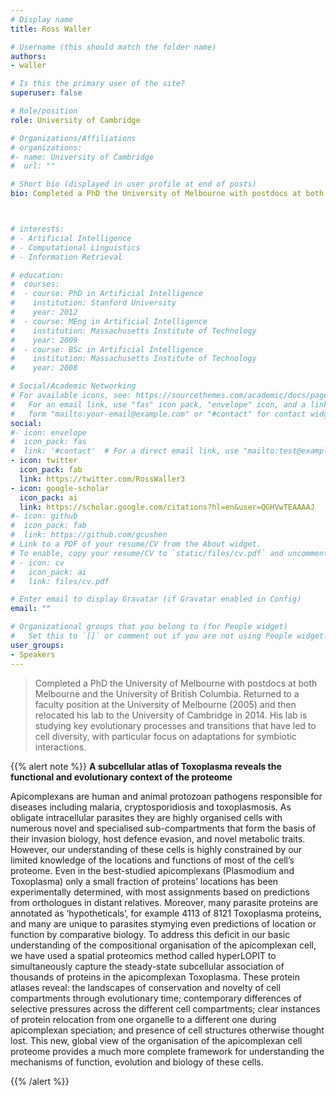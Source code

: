 ```yaml
---
# Display name
title: Ross Waller

# Username (this should match the folder name)
authors:
- waller

# Is this the primary user of the site?
superuser: false

# Role/position
role: University of Cambridge

# Organizations/Affiliations
# organizations:
#- name: University of Cambridge
#  url: ""

# Short bio (displayed in user profile at end of posts)
bio: Completed a PhD the University of Melbourne with postdocs at both Melbourne and the University of British Columbia. Returned to a faculty position at the University of Melbourne (2005) and then relocated his lab to the University of Cambridge in 2014. His lab is studying key evolutionary processes and transitions that have led to cell diversity, with particular focus on adaptations for symbiotic interactions.



# interests:
# - Artificial Intelligence
# - Computational Linguistics
# - Information Retrieval

# education:
#  courses:
#  - course: PhD in Artificial Intelligence
#    institution: Stanford University
#    year: 2012
#  - course: MEng in Artificial Intelligence
#    institution: Massachusetts Institute of Technology
#    year: 2009
#  - course: BSc in Artificial Intelligence
#    institution: Massachusetts Institute of Technology
#    year: 2008

# Social/Academic Networking
# For available icons, see: https://sourcethemes.com/academic/docs/page-builder/#icons
#   For an email link, use "fas" icon pack, "envelope" icon, and a link in the
#   form "mailto:your-email@example.com" or "#contact" for contact widget.
social:
#- icon: envelope
#  icon_pack: fas
#  link: '#contact'  # For a direct email link, use "mailto:test@example.org".
- icon: twitter
  icon_pack: fab
  link: https://twitter.com/RossWaller3
- icon: google-scholar
  icon_pack: ai
  link: https://scholar.google.com/citations?hl=en&user=QGHVwTEAAAAJ
#- icon: github
#  icon_pack: fab
#  link: https://github.com/gcushen
# Link to a PDF of your resume/CV from the About widget.
# To enable, copy your resume/CV to `static/files/cv.pdf` and uncomment the lines below.
# - icon: cv
#   icon_pack: ai
#   link: files/cv.pdf

# Enter email to display Gravatar (if Gravatar enabled in Config)
email: ""

# Organizational groups that you belong to (for People widget)
#   Set this to `[]` or comment out if you are not using People widget.
user_groups:
- Speakers
---
```


> Completed a PhD the University of Melbourne with postdocs at both Melbourne and the University of British Columbia. Returned to a faculty position at the University of Melbourne (2005) and then relocated his lab to the University of Cambridge in 2014. His lab is studying key evolutionary processes and transitions that have led to cell diversity, with particular focus on adaptations for symbiotic interactions.

{{% alert note %}}
**A subcellular atlas of Toxoplasma reveals the functional and evolutionary context of the proteome**

Apicomplexans are human and animal protozoan pathogens responsible for diseases including malaria, cryptosporidiosis and toxoplasmosis. As obligate intracellular parasites they are highly organised cells with numerous novel and specialised sub-compartments that form the basis of their invasion biology, host defence evasion, and novel metabolic traits. However, our understanding of these cells is highly constrained by our limited knowledge of the locations and functions of most of the cell’s proteome. Even in the best-studied apicomplexans (Plasmodium and Toxoplasma) only a small fraction of proteins’ locations has been experimentally determined, with most assignments based on predictions from orthologues in distant relatives. Moreover, many parasite proteins are annotated as ‘hypotheticals’, for example 4113 of 8121 Toxoplasma proteins, and many are unique to parasites stymying even predictions of location or function by comparative biology. To address this deficit in our basic understanding of the compositional organisation of the apicomplexan cell, we have used a spatial proteomics method called hyperLOPIT to simultaneously capture the steady-state subcellular association of thousands of proteins in the apicomplexan Toxoplasma. These protein atlases reveal: the landscapes of conservation and novelty of cell compartments through evolutionary time; contemporary differences of selective pressures across the different cell compartments; clear instances of protein relocation from one organelle to a different one during apicomplexan speciation; and presence of cell structures otherwise thought lost. This new, global view of the organisation of the apicomplexan cell proteome provides a much more complete framework for understanding the mechanisms of function, evolution and biology of these cells.

{{% /alert %}}
